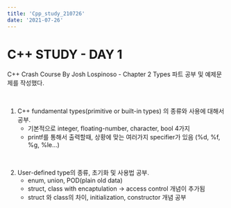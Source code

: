 ```yaml
---
title: 'Cpp_study_210726'
date: '2021-07-26'
---
```


# C++ STUDY - DAY 1
C++ Crash Course By Josh Lospinoso - Chapter 2 Types 파트 공부 및 예제문제를 작성했다.  

<br>

1. C++ fundamental types(primitive or built-in types) 의 종류와 사용에 대해서 공부.
    - 기본적으로 integer, floating-number, character, bool 4가지 
    - printf를 통해서 출력할때, 상황에 맞는 여러가지 specifier가 있음 (%d, %f, %g, %le...)

<br>

2. User-defined type의 종류, 초기화 및 사용법 공부.  
    - enum, union, POD(plain old data)
    - struct, class with encaptulation -> access control 개념이 추가됨
    - struct 와 class의 차이, initialization, constructor 개념 공부

